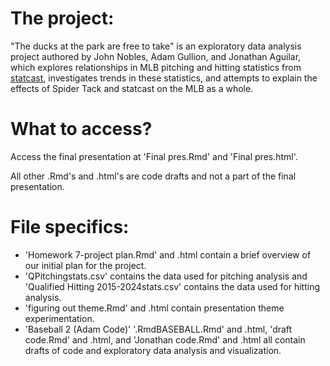 # The project:
"The ducks at the park are free to take" is an exploratory data analysis project authored by John Nobles, Adam Gullion, and Jonathan Aguilar, which explores relationships in MLB pitching and hitting statistics from [statcast](https://baseballsavant.mlb.com/), investigates trends in these statistics, and attempts to explain the effects of Spider Tack and statcast on the MLB as a whole.

# What to access?
Access the final presentation at 'Final pres.Rmd' and 'Final pres.html'.

All other .Rmd's and .html's are code drafts and not a part of the final presentation.

# File specifics:
- 'Homework 7-project plan.Rmd' and .html contain a brief overview of our initial plan for the project.
- 'QPitchingstats.csv' contains the data used for pitching analysis and 'Qualified Hitting 2015-2024stats.csv' contains the data used for hitting analysis.
- 'figuring out theme.Rmd' and .html contain presentation theme experimentation.
- 'Baseball 2 (Adam Code)'  '.RmdBASEBALL.Rmd' and .html, 'draft code.Rmd' and .html, and 'Jonathan code.Rmd' and .html all contain drafts of code and exploratory data analysis and visualization. 
